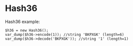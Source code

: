Hash36
======

Hash36 example:

```
$h36 = new Hash36();
var_dump($h36->encode(1)); //string 'BKPXGK' (length=6)
var_dump($h36->decode('BKPXGK')); //string '1' (length=1)
```
